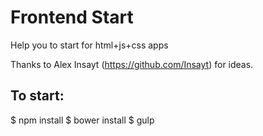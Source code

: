 # Frontend Start
Help you to start for html+js+css apps

Thanks to Alex Insayt (https://github.com/Insayt) for ideas.

## To start:

$ npm install
$ bower install
$ gulp
